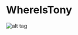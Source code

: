WhereIsTony
===========

![alt tag](https://raw.github.com/tonyd256/WhereIsTony/master/screenshot.png)
